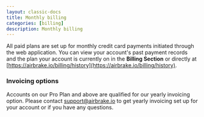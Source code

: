 ```yaml
---
layout: classic-docs
title: Monthly billing
categories: [billing]
description: Monthly billing
---
```


All paid plans are set up for monthly credit card payments initiated through the
web application.  You can view your account's past payment records and the plan
your account is currently on in the **Billing Section** or directly at
[https://airbrake.io/billing/history](https://airbrake.io/billing/history).

### Invoicing options
Accounts on our Pro Plan and above are qualified for our
yearly invoicing option. Please contact support@airbrake.io to get yearly
invoicing set up for your account or if you have any questions.
